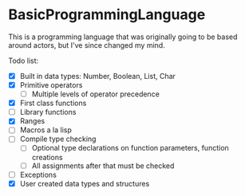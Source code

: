 BasicProgrammingLanguage
========================
This is a programming language that was originally going to be based around actors, but I've since changed my mind. 

Todo list:
  - [x] Built in data types: Number, Boolean, List, Char
  - [x] Primitive operators
    - [ ] Multiple levels of operator precedence
  - [x] First class functions
  - [ ] Library functions
  - [x] Ranges
  - [ ] Macros a la lisp
  - [ ] Compile type checking
    - [ ] Optional type declarations on function parameters, function creations
    - [ ] All assignments after that must be checked
  - [ ] Exceptions
  - [x] User created data types and structures
